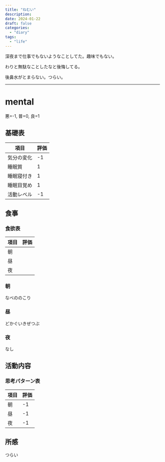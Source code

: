 ```yaml
---
title: "ねむい"
description:
date: 2024-01-22
draft: false
categories:
  - "diary"
tags:
  - "life"
---
```


深夜まで仕事でもないようなことしてた。趣味でもない。

わりと無駄なことしたなと後悔してる。

後鼻水がとまらない。つらい。

---

# mental

悪=-1, 普=0, 良=1

## 基礎表

| 項目       | 評価 |
| ---------- | ---- |
| 気分の変化 | -1   |
| 睡眠質     | 1    |
| 睡眠寝付き | 1    |
| 睡眠目覚め | 1    |
| 活動レベル | -1   |

## 食事

### 食欲表

| 項目 | 評価 |
| ---- | ---- |
| 朝   |      |
| 昼   |      |
| 夜   |      |

### 朝

なべののこり

### 昼

どかぐいきぜつぶ

### 夜

なし

## 活動内容

### 思考パターン表

| 項目 | 評価 |
| ---- | ---- |
| 朝   | -1   |
| 昼   | -1   |
| 夜   | -1   |

## 所感

つらい
